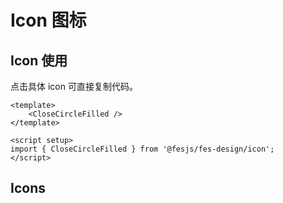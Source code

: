 # Icon 图标

## Icon 使用

点击具体 icon 可直接复制代码。

```vue
<template>
    <CloseCircleFilled />
</template>

<script setup>
import { CloseCircleFilled } from '@fesjs/fes-design/icon';
</script>
```

## Icons

<IconDoc />
